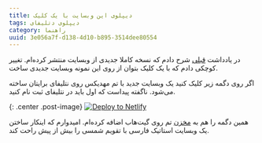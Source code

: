 ```yaml
---
title: دیپلوی این وبسایت با یک کلیک
tags: دیپلوی دتلیفای
category: راهنما
uuid: 3e056a7f-d138-4d10-b895-3514dee80554
---
```


در یادداشت [قبلی][قبلی] شرح دادم که نسخه کاملا جدیدی از وبسایت منتشر کرده‌ام. تغییر کوچکی دادم که با یک کلیک بتوان از روی این نمونه وبسایت جدیدی ساخت.

اگر روی دگمه زیر کلیک کنید یک وبسایت جدید با تم مهدیکس روی نتلیفای برایتان ساخته می‌شود. ناگفته پیداست که اول باید در نتلیفای ثبت نام کنید.

{: .center .post-image}
[![Deploy to Netlify](https://www.netlify.com/img/deploy/button.svg)](https://app.netlify.com/start/deploy?repository=https://github.com/mehdisadeghi/jekyll-theme-mehdix-rtl)

همین دگمه را هم به [مخزن][مخزن] تم روی گیت‌هاب اضافه کرده‌ام. امیدوارم که اینکار ساختن یک وبسایت استاتیک فارسی با تقویم شمسی را بیش از پیش راحت کند.


[قبلی]:theme-rework.html
[مخزن]:https://github.com/mehdisadeghi/jekyll-theme-mehdix-rtl
